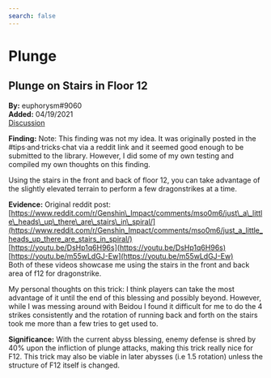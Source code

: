 ```yaml
---
search: false
---
```


# Plunge

## Plunge on Stairs in Floor 12

**By:** euphorysm\#9060  
**Added:** 04/19/2021  
[Discussion](https://tickettool.xyz/direct?url=https://cdn.discordapp.com/attachments/832952764317171712/834316884245479464/transcript-floor-12-stairs-plunge-spam.html)

**Finding:** Note: This finding was not my idea. It was originally posted in the \#tips·and·tricks·chat via a reddit link and it seemed good enough to be submitted to the library. However, I did some of my own testing and compiled my own thoughts on this finding.

Using the stairs in the front and back of floor 12, you can take advantage of the slightly elevated terrain to perform a few dragonstrikes at a time.

**Evidence:** Original reddit post: [https://www.reddit.com/r/Genshin\_Impact/comments/mso0m6/just\_a\_little\_heads\_up\_there\_are\_stairs\_in\_spiral/](https://www.reddit.com/r/Genshin_Impact/comments/mso0m6/just_a_little_heads_up_there_are_stairs_in_spiral/)  
[https://youtu.be/DsHp1q6H96s](https://youtu.be/DsHp1q6H96s)  
[https://youtu.be/m55wLdGJ-Ew](https://youtu.be/m55wLdGJ-Ew)  
Both of these videos showcase me using the stairs in the front and back area of f12 for dragonstrike.

My personal thoughts on this trick: I think players can take the most advantage of it until the end of this blessing and possibly beyond. However, while I was messing around with Beidou I found it difficult for me to do the 4 strikes consistently and the rotation of running back and forth on the stairs took me more than a few tries to get used to.

**Significance:** With the current abyss blessing, enemy defense is shred by 40% upon the infliction of plunge attacks, making this trick really nice for F12. This trick may also be viable in later abysses \(i.e 1.5 rotation\) unless the structure of F12 itself is changed.

